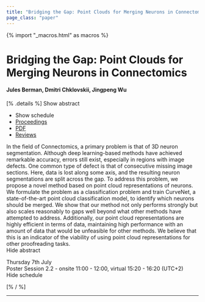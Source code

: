 ```yaml
---
title: "Bridging the Gap: Point Clouds for Merging Neurons in Connectomics"
page_class: "paper"
---
```


{% import "_macros.html" as macros %}

# Bridging the Gap: Point Clouds for Merging Neurons in Connectomics

#### Jules Berman, Dmitri Chklovskii, Jingpeng Wu

[% .details %]
<a class="toggle_visibility" data-selector=".abstract" data-level="3">Show abstract</a>
- <a class="toggle_visibility" data-selector=".schedule" data-level="3">Show schedule</a>
- <a href="">Proceedings</a>
- <a href="https://openreview.net/pdf?id=lHDVYDy5S9l">PDF</a>
- <a href="https://openreview.net/forum?id=lHDVYDy5S9l">Reviews</a>

<p>
    <span class="abstract">
        In the field of Connectomics, a primary problem is that of 3D neuron segmentation. Although deep learning-based methods have achieved remarkable accuracy, errors still exist, especially in regions with image defects. One common type of defect is that of consecutive missing image sections. Here, data is lost along some axis, and the resulting neuron segmentations are split across the gap. To address this problem, we propose a novel method based on point cloud representations of neurons. We formulate the problem as a classification problem and train CurveNet, a state-of-the-art point cloud classification model, to identify which neurons should be merged. We show that our method not only performs strongly but also scales reasonably to gaps well beyond what other methods have attempted to address. Additionally, our point cloud representations are highly efficient in terms of data, maintaining high performance with an amount of data that would be unfeasible for other methods. We believe that this is an indicator of the viability of using point cloud representations for other proofreading tasks.
        <br>
        <span class="actions"><a class="toggle_visibility" data-level="2">Hide abstract</a></span>
    </span>
</p>

<p>
    <span class="schedule">
        Thursday 7th July<br>Poster Session 2.2 - onsite 11:00 - 12:00, virtual 15:20 - 16:20 (UTC+2)
        <br>
        <span class="actions"><a class="toggle_visibility" data-level="2">Hide schedule</a></span>
    </span>
</p>

[% / %]


---
<!-- { macros.presentation('', '', 720, 450) } -->
